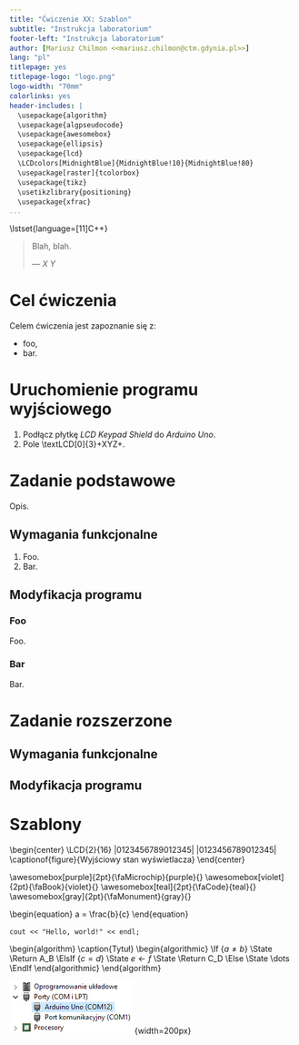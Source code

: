 ```yaml
---
title: "Ćwiczenie XX: Szablon"
subtitle: "Instrukcja laboratorium"
footer-left: "Instrukcja laboratorium"
author: [Mariusz Chilmon <<mariusz.chilmon@ctm.gdynia.pl>>]
lang: "pl"
titlepage: yes
titlepage-logo: "logo.png"
logo-width: "70mm"
colorlinks: yes
header-includes: |
  \usepackage{algorithm}
  \usepackage{algpseudocode}
  \usepackage{awesomebox}
  \usepackage{ellipsis}
  \usepackage{lcd}
  \LCDcolors[MidnightBlue]{MidnightBlue!10}{MidnightBlue!80}
  \usepackage[raster]{tcolorbox}
  \usepackage{tikz}
  \usetikzlibrary{positioning}
  \usepackage{xfrac}
...
```


\lstset{language=[11]C++}

> Blah, blah.
>
> — _X Y_

# Cel ćwiczenia

Celem ćwiczenia jest zapoznanie się z:

* foo,
* bar.

# Uruchomienie programu wyjściowego

1. Podłącz płytkę _LCD Keypad Shield_ do _Arduino Uno_.
1. Pole \textLCD[0]{3}+XYZ+.

# Zadanie podstawowe

Opis.

## Wymagania funkcjonalne

1. Foo.
1. Bar.

## Modyfikacja programu

### Foo

Foo.

### Bar

Bar.

# Zadanie rozszerzone

## Wymagania funkcjonalne

## Modyfikacja programu

# Szablony

\begin{center}
\LCD{2}{16}
    |0123456789012345|
    |0123456789012345|
\captionof{figure}{Wyjściowy stan wyświetlacza}
\end{center}

\awesomebox[purple]{2pt}{\faMicrochip}{purple}{}
\awesomebox[violet]{2pt}{\faBook}{violet}{}
\awesomebox[teal]{2pt}{\faCode}{teal}{}
\awesomebox[gray]{2pt}{\faMonument}{gray}{}

\begin{equation}
a = \frac{b}{c}
\end{equation}

```
cout << "Hello, world!" << endl;
```

\begin{algorithm}
\caption{Tytuł}
\begin{algorithmic}
\If {$a \neq b$}
    \State \Return A\_B
\ElsIf {$c = d$}
    \State $e \gets f$
    \State \Return C\_D
\Else
    \State \dots
\EndIf
\end{algorithmic}
\end{algorithm}

![Tytuł](device-manager.png){width=200px}
